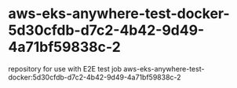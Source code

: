 # aws-eks-anywhere-test-docker-5d30cfdb-d7c2-4b42-9d49-4a71bf59838c-2
repository for use with E2E test job aws-eks-anywhere-test-docker:5d30cfdb-d7c2-4b42-9d49-4a71bf59838c-2
